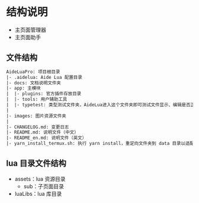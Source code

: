 # 结构说明

* 主页面管理器
* 主页面助手

## 文件结构

```txt
AideLuaPro: 项目根目录
|- .aidelua: Aide Lua 配置目录
|- docs: 文档说明文件夹
|- app: 主模块
|  |- plugins: 官方插件存放目录
|  |- tools: 用户辅助工具
|  |- typetest: 类型测试文件夹，AideLua进入这个文件夹即可测试文件显示、编辑是否正常工作
|
|- images: 图片资源文件夹
|
|- CHANGELOG.md: 变更日志
|- README.md: 说明文件（中文）
|- README_en.md: 说明文件（英文）
|- yarn_install_termux.sh: 执行 yarn install，重定向文件夹到 data 目录以适配安卓端

```

## lua 目录文件结构

* assets：lua 资源目录
  * sub：子页面目录
* luaLibs：lua 库目录
